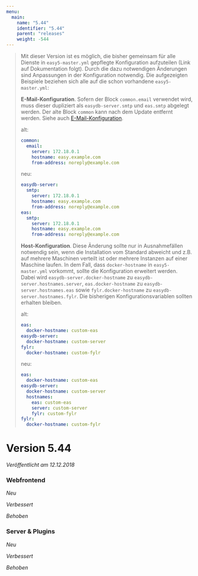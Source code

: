 ```yaml
---
menu:
  main:
    name: "5.44"
    identifier: "5.44"
    parent: "releases"
    weight: -544
---
```


> Mit dieser Version ist es möglich, die bisher gemeinsam für alle Dienste in `easy5-master.yml` gepflegte Konfiguration aufzuteilen (Link auf Dokumentation folgt). Durch die dazu notwendigen Änderungen sind Anpassungen in der Konfiguration notwendig. Die aufgezeigten Beispiele beziehen sich alle auf die schon vorhandene `easy5-master.yml`:
>
> **E-Mail-Konfiguration**. Sofern der Block `common.email` verwendet wird, muss dieser dupliziert als `easydb-server.smtp` und `eas.smtp` abgelegt werden. Der alte Block `common` kann nach dem Update entfernt werden. Siehe auch [E-Mail-Konfiguration](/en/sysadmin/konfiguration/recipes/email).
>
> alt:
>
> ````yaml
> common:
>   email:
>     server: 172.18.0.1
>     hostname: easy.example.com
>     from-address: noreply@example.com
> ````
>
> neu:
>
> ````yaml
> easydb-server:
>   smtp:
>     server: 172.18.0.1
>     hostname: easy.example.com
>     from-address: noreply@example.com
> eas:
>   smtp:
>     server: 172.18.0.1
>     hostname: easy.example.com
>     from-address: noreply@example.com
> ````
>
> **Host-Konfiguration**. Diese Änderung sollte nur in Ausnahmefällen notwendig sein, wenn die Installation vom Standard abweicht und z.B. auf mehrere Maschinen verteilt ist oder mehrere Instanzen auf einer Maschine laufen. In dem Fall, dass `docker-hostname` in `easy5-master.yml` vorkommt, sollte die Konfiguration erweitert werden. Dabei wird `easydb-server.docker-hostname` zu `easydb-server.hostnames.server`, `eas.docker-hostname` zu `easydb-server.hostnames.eas` sowie `fylr.docker-hostname` zu `easydb-server.hostnames.fylr`. Die bisherigen Konfigurationsvariablen sollten erhalten bleiben.
>
> alt:
>
> ````yaml
> eas:
>   docker-hostname: custom-eas
> easydb-server:
>   docker-hostname: custom-server
> fylr:
>   docker-hostname: custom-fylr
> ````
> neu:
>
> ````yaml
> eas:
>   docker-hostname: custom-eas
> easydb-server:
>   docker-hostname: custom-server
>   hostnames:
>     eas: custom-eas
>     server: custom-server
>     fylr: custom-fylr
> fylr:
>   docker-hostname: custom-fylr
> ````

# Version 5.44

*Veröffentlicht am 12.12.2018*

### Webfrontend

*Neu*

*Verbessert*

*Behoben*

### Server & Plugins

*Neu*

*Verbessert*

*Behoben*

